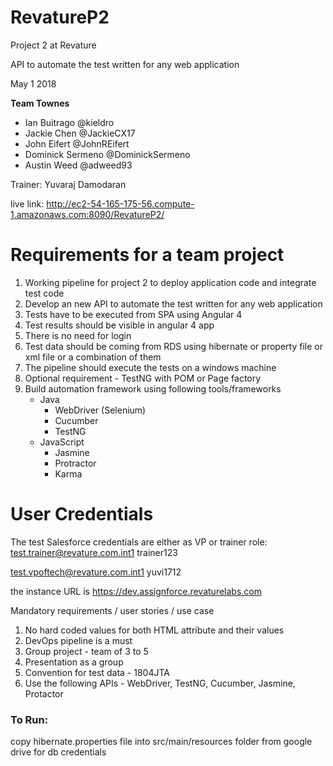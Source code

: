 # RevatureP2
Project 2 at Revature

API to automate the test written for any web application

May 1 2018

**Team Townes**

- Ian Buitrago @kieldro 
- Jackie Chen @JackieCX17
- John Eifert @JohnREifert 
- Dominick Sermeno @DominickSermeno
- Austin Weed @adweed93 

Trainer: Yuvaraj Damodaran

live link: http://ec2-54-165-175-56.compute-1.amazonaws.com:8090/RevatureP2/

Requirements for a team project
================================
1. Working pipeline for project 2 to deploy application code and integrate test code
2. Develop an new API to automate the test written for any web application
3. Tests have to be executed from SPA using Angular 4
4. Test results should be visible in angular 4 app
5. There is no need for login
6. Test data should be coming from RDS using hibernate or property file or xml file or a combination of them
8. The pipeline should execute the tests on a windows machine
9. Optional requirement - TestNG with POM or Page factory
10. Build automation framework using following tools/frameworks
	- Java
		- WebDriver (Selenium)
		- Cucumber 
		- TestNG
	- JavaScript
		- Jasmine
		- Protractor
		- Karma
	
User Credentials
==================
The test Salesforce credentials are either as VP or trainer role: 
test.trainer@revature.com.int1
trainer123

test.vpoftech@revature.com.int1
yuvi1712

the instance URL is https://dev.assignforce.revaturelabs.com


Mandatory requirements / user stories / use case
1. No hard coded values for both HTML attribute and their values
2. DevOps pipeline is a must
3. Group project - team of 3 to 5
4. Presentation as a group
5. Convention for test data - 1804JTA
6. Use the following APIs - WebDriver, TestNG, Cucumber, Jasmine, Protactor

### To Run:
copy hibernate.properties file into src/main/resources folder from google drive for db credentials